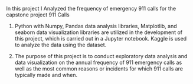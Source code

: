 In this project I Analyzed the frequency of emergency 911 calls for the capstone project 911 Calls

1. Python with Numpy, Pandas data analysis libraries, Matplotlib, and seaborn data visualization libraries are utilized in the development of this project, which is  carried out in a Jupyter notebook. Kaggle is used to analyze the data using the dataset.

2. The purpose of this project is to conduct exploratory data analysis and data visualization on the annual frequency of 911 emergency calls as well as the most common reasons or incidents for which 911 calls are typically made and when.
